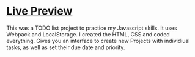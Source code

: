 # [Live Preview](https://justyoberg.github.io/todo)

This was a TODO list project to practice my Javascript skills. It uses Webpack and LocalStorage. I created the HTML, CSS and coded everything.
Gives you an interface to create new Projects with individiual tasks, as well as set their due date and priority.
